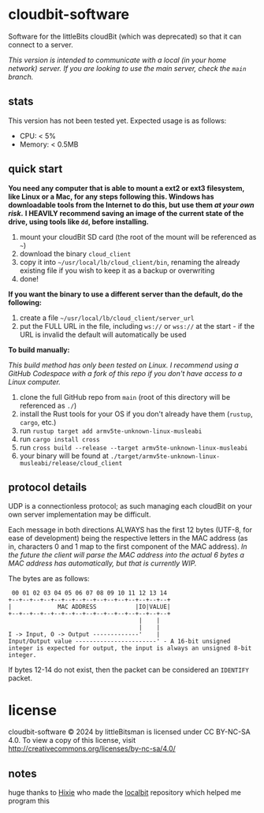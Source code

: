 # cloudbit-software
Software for the littleBits cloudBit (which was deprecated) so that it can connect to a server.

*This version is intended to communicate with a local (in your home network) server.* 
*If you are looking to use the main server, check the `main` branch.*

## stats
This version has not been tested yet.
Expected usage is as follows:
- CPU: < 5%
- Memory: < 0.5MB

## quick start
**You need any computer that is able to mount a ext2 or ext3 filesystem, like Linux or a Mac, for any steps following this. Windows has downloadable tools from the Internet to do this, but use them *at your own risk*.**
**I HEAVILY recommend saving an image of the current state of the drive, using tools like `dd`, before installing.**
1. mount your cloudBit SD card (the root of the mount will be referenced as `~`)
2. download the binary `cloud_client`
3. copy it into `~/usr/local/lb/cloud_client/bin`, renaming the already existing file if you wish to keep it as a backup or overwriting
4. done!

**If you want the binary to use a different server than the default, do the following:**
1. create a file `~/usr/local/lb/cloud_client/server_url`
2. put the FULL URL in the file, including `ws://` or `wss://` at the start - if the URL is invalid the default will automatically be used

**To build manually:**

*This build method has only been tested on Linux. I recommend using a GitHub Codespace with a fork of this repo if you don't have access to a Linux computer.*
1. clone the full GitHub repo from `main` (root of this directory will be referenced as `./`)
2. install the Rust tools for your OS if you don't already have them (`rustup`, `cargo`, etc.)
3. run `rustup target add armv5te-unknown-linux-musleabi`
4. run `cargo install cross`
5. run `cross build --release --target armv5te-unknown-linux-musleabi`
6. your binary will be found at `./target/armv5te-unknown-linux-musleabi/release/cloud_client`

## protocol details
UDP is a connectionless protocol; as such managing each cloudBit on your own server implementation may be difficult.

Each message in both directions ALWAYS has the first 12 bytes (UTF-8, for ease of development) being the respective letters in the MAC address (as in, characters 0 and 1 map to the first component of the MAC address). *In the future the client will parse the MAC address into the actual 6 bytes a MAC address has automatically, but that is currently WIP.*

The bytes are as follows:
```
 00 01 02 03 04 05 06 07 08 09 10 11 12 13 14
+--+--+--+--+--+--+--+--+--+--+--+--+--+--+--+
|             MAC ADDRESS           |IO|VALUE|
+--+--+--+--+--+--+--+--+--+--+--+--+--+--+--+
                                     |    |
                                     |    |
I -> Input, O -> Output -------------'    |
Input/Output value -----------------------' - A 16-bit unsigned integer is expected for output, the input is always an unsigned 8-bit integer.
```

If bytes 12-14 do not exist, then the packet can be considered an `IDENTIFY` packet.

# license
cloudbit-software © 2024 by littleBitsman is licensed under CC BY-NC-SA 4.0. To view a copy of this license, visit http://creativecommons.org/licenses/by-nc-sa/4.0/

## notes
huge thanks to [Hixie](http://github.com/Hixie) who made the [localbit](https://github.com/Hixie/localbit) repository which helped me program this
